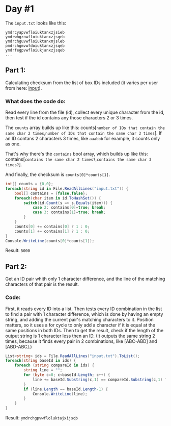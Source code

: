 # Day #1
The `input.txt` looks like this:
```
ymdrcyapvwfloiuktanxzjsieb
ymdrwhgznwfloiuktanxzjsqeb
ymdrchguvwfloiuktanxmjsleb
pmdrchgmvwfdoiuktanxzjsqeb
ymdrfegpvwfloiukjanxzjsqeb
...
```
## Part 1:
Calculating checksum from the list of box IDs included (it varies per user from here: [input](https://adventofcode.com/2018/day/2/input)).
### What does the code do:
Read every line from the file (id), collect every unique character from the id, then test if the id contains any those characters 2 or 3 times.

The `counts` array builds up like this: counts[`number of IDs that contain the same char 2 times`,`number of IDs that contain the same char 3 times`]. If an ID contans 2 characters 3 times, like `aaabbb` for example, it counts only as one.

That's why there's the `contains` bool array, which builds up like this: contains[`contains the same char 2 times?`,`contains the same char 3 times?`].

And finally, the checksum is `counts[0]*counts[1]`.
```csharp
int[] counts = {0,0};
foreach(string id in File.ReadAllLines("input.txt")) {
    bool[] contains = {false,false};
    foreach(char item in id.ToHashSet()) {
        switch(id.Count(s => s.Equals(item))) {
            case 2: contains[0]=true; break;
            case 3: contains[1]=true; break;
        }
    }
    counts[0] += contains[0] ? 1 : 0;
    counts[1] += contains[1] ? 1 : 0;
}
Console.WriteLine(counts[0]*counts[1]);
```
Result: `5000`
## Part 2:
Get an ID pair whith only 1 character difference, and the line of the matching characters of that pair is the result.
### Code:
First, it reads every ID into a list. Then tests every ID combination in the list to find a pair with 1 character difference, which is done by having an empty string, and adding the current pair's matching characters to it. Position matters, so it uses a for cycle to only add a character if it is equal at the same positions in both IDs. Then to get the result, check if the length of the output string is 1 character less then an ID. (It outputs the same string 2 times, because it finds every pair in 2 combinations, like [ABC-ABD] and [ABD-ABC].)
```csharp
List<string> ids = File.ReadAllLines("input.txt").ToList();
foreach(string baseId in ids) {
    foreach (string compareId in ids) {
        string line = "";
        for (byte c=0; c<baseId.Length; c++) {
            line += baseId.Substring(c,1) == compareId.Substring(c,1) ? baseId.Substring(c,1) : "";
        }
        if (line.Length == baseId.Length-1) {
            Console.WriteLine(line);
        }
    }
}
```
Result: `ymdrchgpvwfloluktajxijsqb`
